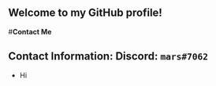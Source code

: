 ## Welcome to my GitHub profile!

#**Contact Me**

Contact Information:
Discord: `mars#7062`
--------------------------------------------------------------------------------------------

* Hi
